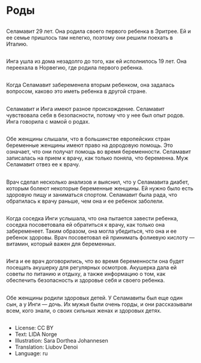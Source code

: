 # Роды

##
Селамавит 29 лет. Она родила своего первого ребенка в Эритрее. Ей и ее семье пришлось там нелегко, поэтому они решили поехать в Италию.

##
Инга ушла из дома незадолго до того, как ей исполнилось 19 лет. Она переехала в Норвегию, где родила первого ребенка.

##
Когда Селамавит забеременела вторым ребенком, она задалась вопросом, каково это иметь ребенка в другой стране.

##
Селамавит и Инга имеют разное происхождение. Селамавит чувствовала себя в безопасности, потому что у нее был опыт родов. Инга говорила с мамой о родах.

##
Обе женщины слышали, что в большинстве европейских стран беременные женщины имеют право на дородовую помощь. Это означает, что они получат помощь во время беременности. Селамавит записалась на прием к врачу, как только поняла, что беременна. Муж Селамавит отвез ее к врачу.

##
Врач сделал несколько анализов и выяснил, что у Селамавита диабет, которым болеют некоторые беременные женщины. Ей нужно было есть здоровую пищу и заниматься спортом. Селамавит была рада, что обратилась к врачу раньше, чем она и ее ребенок заболели.

##
Когда соседка Инги услышала, что она пытается завести ребенка, соседка посоветовала ей обратиться к врачу, как только она забеременеет. Таким образом, она могла убедиться, что она и ее ребенок здоровы. Врач посоветовал ей принимать фолиевую кислоту — витамин, который важен для беременных.

##
Инга и ее врач договорились, что во время беременности она будет посещать акушерку для регулярных осмотров. Акушерка дала ей советы по питанию и отдыху, а также информацию о том, как обеспечить безопасность и здоровье себя и своего ребенка.

##
Обе женщины родили здоровых детей. У Селамавиты был еще один сын, а у Инги — дочь. Их мужья были очень горды, и они рассказывали всем, кого знали, о своих сильных женах и здоровых детях.

##
* License: CC BY
* Text: LIDA Norge
* Illustration: Sara Dorthea Johannesen
* Translation: Liubov Denoi
* Language: ru
